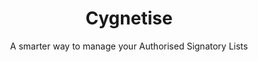 ---
layout: project

title: Cygnetise
subtitle: A smarter way to manage your Authorised Signatory Lists
industry: Legal
technology: Ethereum
deliverables: Blockchain-based authorised signatory list

summary: Cygnetise is a decentralised digital platform built on the blockchain that solves the pain of managing your Authorised Signatory Lists, making it secure and efficient.

challenge: 
    <p class="body--bold">Organisations usually have an authorised signatory database, where only individuals on the list have the authority to sign off invoice payments, contracts and other legal documents on behalf of their department or organisation as a whole.</p>
    <p>Currently, most authorised signatory databases are paper-based and are handled manually, where thousands of man hours are wasted every year in compiling, scanning, distributing and updating the lists. Cygnetise wanted to change that by automating the process for a more transparent and efficient way to handle the authorised signatory database suited for all organisations.</p>
    <p>Besides the fact that paper-based lists are time and effort consuming, the lack of reconciliation and live updates opens up many possibilities of fraud, as signatories that are no longer authorised can provide signed documents that are harder to verify.</p>

delivery:
    <p>Applied Blockchain proposed decentralising control and building the authorised signatory database on a private blockchain.</p>
    <p>Applied Blockchain delivered an end-to-end solution from ground-up, where the signatory lists are managed and shared via a smart blockchain contract. The platform was designed to reduce admin work for the user, and to simplify collating and editing of the database.</p>

example:
    '<p class="body--bold">The platform enables the following:</p>
    <ul>
    <li>Clients are able to create new signatory lists within minutes, and adding/removing individuals to multiple lists is a click-of-a-button away.</li>
    <li>A full, immutable audit trail shows what was changed and by whom – in real-time.</li>
    <li>Data is stored in a secure, private blockchain. </li>
    <li>The application makes managing external access to the signatory lists simple and GDPR compliant.</li>
    </ul>'

results:
    Cygnetise’s successful implementation of their product to enterprises and startups has made processes more efficient, transparent and cost-effective.

results-content:
    <div class="results__item image-inline__item col--2">
        <img src="/resources/images/icons/project/cygnetise/icon-cog.svg" alt="" class="results__image image-inline__image">
        <p class="body--bold">Transparency</p>
    </div>
    <div class="results__item image-inline__item col--2">
        <img src="/resources/images/icons/project/cygnetise/icon-coin.svg" alt="" class="results__image image-inline__image">
        <p class="body--bold">Enhanced security</p>
    </div>
    <div class="results__item image-inline__item col--2">
        <img src="/resources/images/icons/project/cygnetise/icon-lock.svg" alt="" class="results__image image-inline__image">
        <p class="body--bold">Improved traceability</p>
    </div>
    <div class="results__item image-inline__item col--2">
        <img src="/resources/images/icons/project/cygnetise/icon-security.svg" alt="" class="results__image image-inline__image">
        <p class="body--bold">Speed and Efficiency</p>
    </div>
    <div class="results__item image-inline__item col--2">
        <img src="/resources/images/icons/project/cygnetise/icon-traceability.svg" alt="" class="results__image image-inline__image">
        <p class="body--bold">Reduced costs</p>
    </div>
    <div class="results__item image-inline__item col--2">
        <img src="/resources/images/icons/project/cygnetise/icon-transparency.svg" alt="" class="results__image image-inline__image">
        <p class="body--bold">Fraud mitigation</p>
    </div>

---